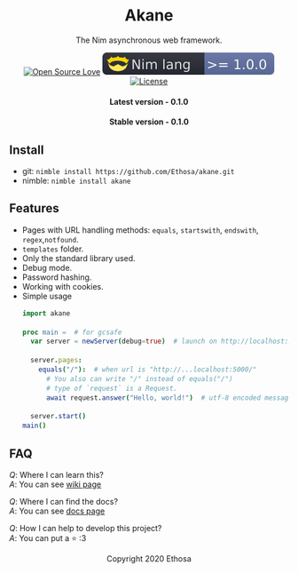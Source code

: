 <h1 align="center">Akane</h1>
<div align="center">The Nim asynchronous web framework.

[![Open Source Love](https://badges.frapsoft.com/os/v1/open-source.png?v=103)](https://github.com/ellerbrock/open-source-badges/)
[![Nim language-plastic](https://github.com/Ethosa/yukiko/blob/master/nim-lang.svg)](https://github.com/Ethosa/yukiko/blob/master/nim-lang.svg)
[![License](https://img.shields.io/github/license/Ethosa/akane)](https://github.com/Ethosa/akane/blob/master/LICENSE)

<h4>Latest version - 0.1.0</h4>
<h4>Stable version - 0.1.0</h4>
</div>

## Install
-   git: `nimble install https://github.com/Ethosa/akane.git`
-   nimble: `nimble install akane`


## Features
-   Pages with URL handling methods: `equals`, `startswith`, `endswith`, `regex`,`notfound`.
-   `templates` folder.
-   Only the standard library used.
-   Debug mode.
-   Password hashing.
-   Working with cookies.
-   Simple usage
    ```nim
    import akane

    proc main =  # for gcsafe
      var server = newServer(debug=true)  # launch on http://localhost:5000

      server.pages:
        equals("/"):  # when url is "http://...localhost:5000/"
          # You also can write "/" instead of equals("/")
          # type of `request` is a Request.
          await request.answer("Hello, world!")  # utf-8 encoded message.

      server.start()
    main()
    ```


## FAQ
*Q*: Where I can learn this?  
*A*: You can see [wiki page](https://github.com/Ethosa/akane/wiki/Getting-started)

*Q*: Where I can find the docs?  
*A*: You can see [docs page](https://ethosa.github.io/akane/akane/akane.html)

*Q*: How I can help to develop this project?  
*A*: You can put a :star: :3


<div align="center">
  Copyright 2020 Ethosa
</div>
